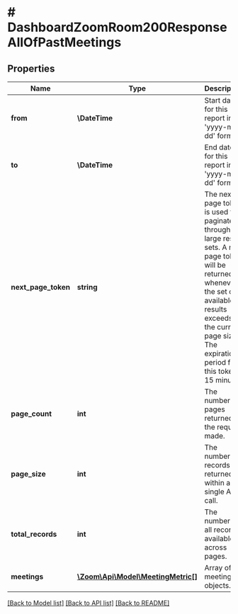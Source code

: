 # # DashboardZoomRoom200ResponseAllOfPastMeetings

## Properties

Name | Type | Description | Notes
------------ | ------------- | ------------- | -------------
**from** | **\DateTime** | Start date for this report in &#39;yyyy-mm-dd&#39; format. | [optional]
**to** | **\DateTime** | End date for this report in &#39;yyyy-mm-dd&#39; format. | [optional]
**next_page_token** | **string** | The next page token is used to paginate through large result sets. A next page token will be returned whenever the set of available results exceeds the current page size. The expiration period for this token is 15 minutes. | [optional]
**page_count** | **int** | The number of pages returned for the request made. | [optional]
**page_size** | **int** | The number of records returned within a single API call. | [optional] [default to 30]
**total_records** | **int** | The number of all records available across pages. | [optional]
**meetings** | [**\Zoom\Api\Model\MeetingMetric[]**](MeetingMetric.md) | Array of meeting objects. | [optional]

[[Back to Model list]](../../README.md#models) [[Back to API list]](../../README.md#endpoints) [[Back to README]](../../README.md)
